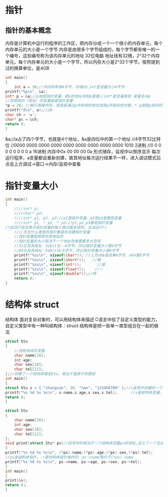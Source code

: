 # 指针
## 指针的基本概念
内存是计算机中运行的程序的工作区，把内存分成一个一个很小的内存单元，每个内存单元的大小是一个字节
内存是由很多个字节组成的，每个字节都有唯一的一个编号，这些编号称为该内存单元的地址
32位电脑
地址线有32根，2^32个内存单元，每个内存单元的大小是一个字节，所以内存大小是2^32个字节，按照提到过的换算单位，是4GB

```c
int main()
{
	int a = 10;//向内存申请4字节，存储10,int型变量大小4字节
printf("%p\n", &a);
int* p = &a;//p就是指针变量，把a的地址存到p里面//int*是变量类型 变量名叫p
//存放指针（地址）的变量就是指针变量
*p = 20; //解引用操作符，意思是通过p中存放的地址找到p所指向的对象，* p就是p指向的对象
printf("d\n", a);//20
char ch = 'w';
char* pc = &ch;
return 0;
}
```
&a;//a占了四个字节，也就是4个地址，&a是四位中的第一个地址
     //4字节32比特位
     //0000 0000 0000 0000 0000 0000 0000 0000 0000 1010 2进制
     //0       0       0       0       0       0       0       0      0        a      16进制
内存中0x 00 00 00 0a 形式储存，监视中以倒序显示
	每次运行程序，a变量都会重新创建，故其地址每次运行结果不一样，进入调试模式后点击上方调试->窗口->内存/监视中查看
# 指针变量大小
```c
int main()
{
	////int* p;
	////char* p2;
	////int* p1, p2, p3;//p1是指针变量，p2和p3是整型变量
	////int* p1, * p2, * p3;//p1,p2,p3都是指针变量 
/*此四行旨在表示指针变量的输入格式基本规则，无法运行*/
	////无论什么类型的指针都是在创建指针变量
	//指针变量是用来存放地址的
	//指针变量的大小取决于一个地址存放需要多大空间
	//32位及其地址：32bit位--4字节，所以指针变量大小是4字节
	//64位及其地址：64bit位—8字节，所以指针变量大小是8字节
	printf("%zu\n", sizeof(char*)); //上方x86是结果4字节，x64是8字节
	printf("%zu\n", sizeof(short*));   //都
	printf("%zu\n", sizeof(int*));       //是
	printf("%zu\n", sizeof(float*));    //一
	printf("%zu\n", sizeof(double*));//样
	return 0;
}
```

# 结构体 struct
结构体
面对复杂对象时，可以用结构体来描述
C语言中给了自定义类型的能力，自定义类型中有一种叫结构体：struct
结构体是把一些单一类型组合在一起的做法
```c
struct Stu
{
	//结构体成员变量
	char name[20];
	int age;
	char sex[10];
	char tel[12];
};//创建了一个结构体类型Stu，相当于盖房子的图纸
int main()
{
struct Stu s = { "zhangsan", 20, "nan", "123456789" };//s是其中创建的一个变量
printf("%s %d %s %s\n", s.name,s.age,s.sex,s.tel);      //s是结构体变量，name是结构体成员变量
return 0;
}
```
```c
struct Stu
{
	char name[20];
	int age;
	char sex[10];
	char tel[12];
};
void print(struct Stu* ps)//括号中的相当于一个结构体变量ps的地址,定义了一个无返回值的函数print
{
printf("%s %d %s %s\n", (*ps).name,(*ps).age,(*ps).sex,(*ps).tel); 
//ps是结构体指针，->是结构体指针操作符，ps->name等价于(*ps).name
printf("%s %d %s %s\n", ps->name, ps->age, ps->sex, ps->tel);
}
int main()
{
print(&s);
return 0；
}
```